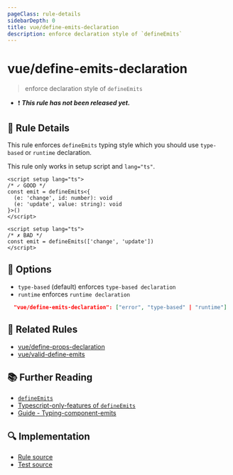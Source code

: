 ```yaml
---
pageClass: rule-details
sidebarDepth: 0
title: vue/define-emits-declaration
description: enforce declaration style of `defineEmits`
---
```


# vue/define-emits-declaration

> enforce declaration style of `defineEmits`

- :exclamation: <badge text="This rule has not been released yet." vertical="middle" type="error"> **_This rule has not been released yet._** </badge>

## :book: Rule Details

This rule enforces `defineEmits` typing style which you should use `type-based` or `runtime` declaration.

This rule only works in setup script and `lang="ts"`.

<eslint-code-block :rules="{'vue/valid-define-emits': ['error']}">

```vue
<script setup lang="ts">
/* ✓ GOOD */
const emit = defineEmits<{
  (e: 'change', id: number): void
  (e: 'update', value: string): void
}>()
</script>
```

</eslint-code-block>

<eslint-code-block :rules="{'vue/define-emits-declaration': ['error']}">

```vue
<script setup lang="ts">
/* ✗ BAD */
const emit = defineEmits(['change', 'update'])
</script>
```

</eslint-code-block>

## :wrench: Options

- `type-based` (default) enforces `type-based declaration`
- `runtime` enforces `runtime declaration`

```json
  "vue/define-emits-declaration": ["error", "type-based" | "runtime"]
```

## :couple: Related Rules

- [vue/define-props-declaration](./define-props-declaration.md)
- [vue/valid-define-emits](./valid-define-emits.md)

## :books: Further Reading

- [`defineEmits`](https://vuejs.org/api/sfc-script-setup.html#defineprops-defineemits)
- [Typescript-only-features of `defineEmits`](https://vuejs.org/api/sfc-script-setup.html#typescript-only-features)
- [Guide - Typing-component-emits](https://vuejs.org/guide/typescript/composition-api.html#typing-component-emits)

## :mag: Implementation

- [Rule source](https://github.com/vuejs/eslint-plugin-vue/blob/master/lib/rules/define-emits-declaration.js)
- [Test source](https://github.com/vuejs/eslint-plugin-vue/blob/master/tests/lib/rules/define-emits-declaration.js)

